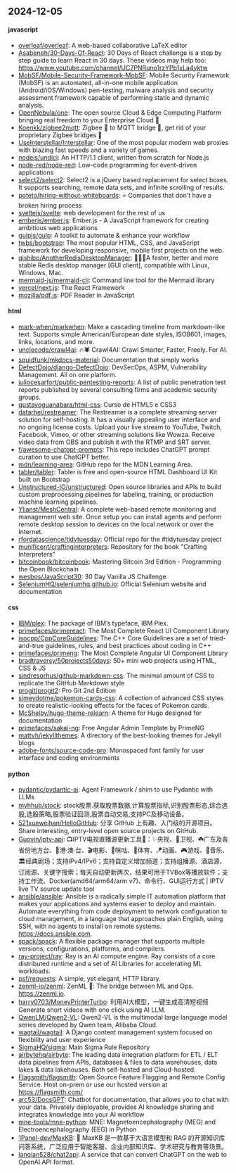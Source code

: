 ## 2024-12-05

#### javascript
* [overleaf/overleaf](https://github.com/overleaf/overleaf): A web-based collaborative LaTeX editor
* [Asabeneh/30-Days-Of-React](https://github.com/Asabeneh/30-Days-Of-React): 30 Days of React challenge is a step by step guide to learn React in 30 days. These videos may help too: https://www.youtube.com/channel/UC7PNRuno1rzYPb1xLa4yktw
* [MobSF/Mobile-Security-Framework-MobSF](https://github.com/MobSF/Mobile-Security-Framework-MobSF): Mobile Security Framework (MobSF) is an automated, all-in-one mobile application (Android/iOS/Windows) pen-testing, malware analysis and security assessment framework capable of performing static and dynamic analysis.
* [OpenNebula/one](https://github.com/OpenNebula/one): The open source Cloud & Edge Computing Platform bringing real freedom to your Enterprise Cloud 🚀
* [Koenkk/zigbee2mqtt](https://github.com/Koenkk/zigbee2mqtt): Zigbee 🐝 to MQTT bridge 🌉, get rid of your proprietary Zigbee bridges 🔨
* [UseInterstellar/Interstellar](https://github.com/UseInterstellar/Interstellar): One of the most popular modern web proxies with blazing fast speeds and a variety of games.
* [nodejs/undici](https://github.com/nodejs/undici): An HTTP/1.1 client, written from scratch for Node.js
* [node-red/node-red](https://github.com/node-red/node-red): Low-code programming for event-driven applications
* [select2/select2](https://github.com/select2/select2): Select2 is a jQuery based replacement for select boxes. It supports searching, remote data sets, and infinite scrolling of results.
* [poteto/hiring-without-whiteboards](https://github.com/poteto/hiring-without-whiteboards): ⭐️ Companies that don't have a broken hiring process
* [sveltejs/svelte](https://github.com/sveltejs/svelte): web development for the rest of us
* [emberjs/ember.js](https://github.com/emberjs/ember.js): Ember.js - A JavaScript framework for creating ambitious web applications
* [gulpjs/gulp](https://github.com/gulpjs/gulp): A toolkit to automate & enhance your workflow
* [twbs/bootstrap](https://github.com/twbs/bootstrap): The most popular HTML, CSS, and JavaScript framework for developing responsive, mobile first projects on the web.
* [qishibo/AnotherRedisDesktopManager](https://github.com/qishibo/AnotherRedisDesktopManager): 🚀🚀🚀A faster, better and more stable Redis desktop manager [GUI client], compatible with Linux, Windows, Mac.
* [mermaid-js/mermaid-cli](https://github.com/mermaid-js/mermaid-cli): Command line tool for the Mermaid library
* [vercel/next.js](https://github.com/vercel/next.js): The React Framework
* [mozilla/pdf.js](https://github.com/mozilla/pdf.js): PDF Reader in JavaScript

#### html
* [mark-when/markwhen](https://github.com/mark-when/markwhen): Make a cascading timeline from markdown-like text. Supports simple American/European date styles, ISO8601, images, links, locations, and more.
* [unclecode/crawl4ai](https://github.com/unclecode/crawl4ai): 🔥🕷️ Crawl4AI: Crawl Smarter, Faster, Freely. For AI.
* [squidfunk/mkdocs-material](https://github.com/squidfunk/mkdocs-material): Documentation that simply works
* [DefectDojo/django-DefectDojo](https://github.com/DefectDojo/django-DefectDojo): DevSecOps, ASPM, Vulnerability Management. All on one platform.
* [juliocesarfort/public-pentesting-reports](https://github.com/juliocesarfort/public-pentesting-reports): A list of public penetration test reports published by several consulting firms and academic security groups.
* [gustavoguanabara/html-css](https://github.com/gustavoguanabara/html-css): Curso de HTML5 e CSS3
* [datarhei/restreamer](https://github.com/datarhei/restreamer): The Restreamer is a complete streaming server solution for self-hosting. It has a visually appealing user interface and no ongoing license costs. Upload your live stream to YouTube, Twitch, Facebook, Vimeo, or other streaming solutions like Wowza. Receive video data from OBS and publish it with the RTMP and SRT server.
* [f/awesome-chatgpt-prompts](https://github.com/f/awesome-chatgpt-prompts): This repo includes ChatGPT prompt curation to use ChatGPT better.
* [mdn/learning-area](https://github.com/mdn/learning-area): GitHub repo for the MDN Learning Area.
* [tabler/tabler](https://github.com/tabler/tabler): Tabler is free and open-source HTML Dashboard UI Kit built on Bootstrap
* [Unstructured-IO/unstructured](https://github.com/Unstructured-IO/unstructured): Open source libraries and APIs to build custom preprocessing pipelines for labeling, training, or production machine learning pipelines.
* [Ylianst/MeshCentral](https://github.com/Ylianst/MeshCentral): A complete web-based remote monitoring and management web site. Once setup you can install agents and perform remote desktop session to devices on the local network or over the Internet.
* [rfordatascience/tidytuesday](https://github.com/rfordatascience/tidytuesday): Official repo for the #tidytuesday project
* [munificent/craftinginterpreters](https://github.com/munificent/craftinginterpreters): Repository for the book "Crafting Interpreters"
* [bitcoinbook/bitcoinbook](https://github.com/bitcoinbook/bitcoinbook): Mastering Bitcoin 3rd Edition - Programming the Open Blockchain
* [wesbos/JavaScript30](https://github.com/wesbos/JavaScript30): 30 Day Vanilla JS Challenge
* [SeleniumHQ/seleniumhq.github.io](https://github.com/SeleniumHQ/seleniumhq.github.io): Official Selenium website and documentation

#### css
* [IBM/plex](https://github.com/IBM/plex): The package of IBM’s typeface, IBM Plex.
* [primefaces/primereact](https://github.com/primefaces/primereact): The Most Complete React UI Component Library
* [isocpp/CppCoreGuidelines](https://github.com/isocpp/CppCoreGuidelines): The C++ Core Guidelines are a set of tried-and-true guidelines, rules, and best practices about coding in C++
* [primefaces/primeng](https://github.com/primefaces/primeng): The Most Complete Angular UI Component Library
* [bradtraversy/50projects50days](https://github.com/bradtraversy/50projects50days): 50+ mini web projects using HTML, CSS & JS
* [sindresorhus/github-markdown-css](https://github.com/sindresorhus/github-markdown-css): The minimal amount of CSS to replicate the GitHub Markdown style
* [progit/progit2](https://github.com/progit/progit2): Pro Git 2nd Edition
* [simeydotme/pokemon-cards-css](https://github.com/simeydotme/pokemon-cards-css): A collection of advanced CSS styles to create realistic-looking effects for the faces of Pokemon cards.
* [McShelby/hugo-theme-relearn](https://github.com/McShelby/hugo-theme-relearn): A theme for Hugo designed for documentation
* [primefaces/sakai-ng](https://github.com/primefaces/sakai-ng): Free Angular Admin Template by PrimeNG
* [mattvh/jekyllthemes](https://github.com/mattvh/jekyllthemes): A directory of the best-looking themes for Jekyll blogs
* [adobe-fonts/source-code-pro](https://github.com/adobe-fonts/source-code-pro): Monospaced font family for user interface and coding environments

#### python
* [pydantic/pydantic-ai](https://github.com/pydantic/pydantic-ai): Agent Framework / shim to use Pydantic with LLMs
* [myhhub/stock](https://github.com/myhhub/stock): stock股票.获取股票数据,计算股票指标,识别股票形态,综合选股,选股策略,股票验证回测,股票自动交易,支持PC及移动设备。
* [521xueweihan/HelloGitHub](https://github.com/521xueweihan/HelloGitHub): 分享 GitHub 上有趣、入门级的开源项目。Share interesting, entry-level open source projects on GitHub.
* [Guovin/iptv-api](https://github.com/Guovin/iptv-api): 📺IPTV电视直播源更新工具🚀：✨央视、📡卫视、☘️广东及各省份地方台、🌊港·澳·台、🎬电影、🎥咪咕、🏀体育、🪁动画、🎮游戏、🎵音乐、🏛经典剧场；支持IPv4/IPv6；支持自定义增加频道；支持组播源、酒店源、订阅源、关键字搜索；每天自动更新两次，结果可用于TVBox等播放软件；支持工作流、Docker(amd64/arm64/arm v7)、命令行、GUI运行方式 | IPTV live TV source update tool
* [ansible/ansible](https://github.com/ansible/ansible): Ansible is a radically simple IT automation platform that makes your applications and systems easier to deploy and maintain. Automate everything from code deployment to network configuration to cloud management, in a language that approaches plain English, using SSH, with no agents to install on remote systems. https://docs.ansible.com.
* [spack/spack](https://github.com/spack/spack): A flexible package manager that supports multiple versions, configurations, platforms, and compilers.
* [ray-project/ray](https://github.com/ray-project/ray): Ray is an AI compute engine. Ray consists of a core distributed runtime and a set of AI Libraries for accelerating ML workloads.
* [psf/requests](https://github.com/psf/requests): A simple, yet elegant, HTTP library.
* [zenml-io/zenml](https://github.com/zenml-io/zenml): ZenML 🙏: The bridge between ML and Ops. https://zenml.io.
* [harry0703/MoneyPrinterTurbo](https://github.com/harry0703/MoneyPrinterTurbo): 利用AI大模型，一键生成高清短视频 Generate short videos with one click using AI LLM.
* [QwenLM/Qwen2-VL](https://github.com/QwenLM/Qwen2-VL): Qwen2-VL is the multimodal large language model series developed by Qwen team, Alibaba Cloud.
* [wagtail/wagtail](https://github.com/wagtail/wagtail): A Django content management system focused on flexibility and user experience
* [SigmaHQ/sigma](https://github.com/SigmaHQ/sigma): Main Sigma Rule Repository
* [airbytehq/airbyte](https://github.com/airbytehq/airbyte): The leading data integration platform for ETL / ELT data pipelines from APIs, databases & files to data warehouses, data lakes & data lakehouses. Both self-hosted and Cloud-hosted.
* [Flagsmith/flagsmith](https://github.com/Flagsmith/flagsmith): Open Source Feature Flagging and Remote Config Service. Host on-prem or use our hosted version at https://flagsmith.com/
* [arc53/DocsGPT](https://github.com/arc53/DocsGPT): Chatbot for documentation, that allows you to chat with your data. Privately deployable, provides AI knowledge sharing and integrates knowledge into your AI workflow
* [mne-tools/mne-python](https://github.com/mne-tools/mne-python): MNE: Magnetoencephalography (MEG) and Electroencephalography (EEG) in Python
* [1Panel-dev/MaxKB](https://github.com/1Panel-dev/MaxKB): 🚀 MaxKB 是一款基于大语言模型和 RAG 的开源知识库问答系统，广泛应用于智能客服、企业内部知识库、学术研究与教育等场景。
* [lanqian528/chat2api](https://github.com/lanqian528/chat2api): A service that can convert ChatGPT on the web to OpenAI API format.
